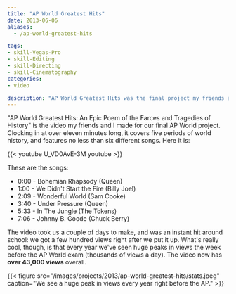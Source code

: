 ```yaml
---
title: "AP World Greatest Hits"
date: 2013-06-06
aliases:
  - /ap-world-greatest-hits

tags:
- skill-Vegas-Pro
- skill-Editing
- skill-Directing
- skill-Cinematography
categories:
- video

description: "AP World Greatest Hits was the final project my friends and I made for our AP World class in high school. It has over 43,000 views on YouTube."
---
```


"AP World Greatest Hits: An Epic Poem of the Farces and Tragedies of History" is the video my friends and I made for our final AP World project. Clocking in at over eleven minutes long, it covers five periods of world history, and features no less than six different songs. Here it is:

{{< youtube U_VD0AvE-3M youtube >}}

These are the songs:

- 0:00 - Bohemian Rhapsody (Queen)
- 1:00 - We Didn't Start the Fire (Billy Joel)
- 2:09 - Wonderful World (Sam Cooke)
- 3:40 - Under Pressure (Queen)
- 5:33 - In The Jungle (The Tokens)
- 7:06 - Johnny B. Goode (Chuck Berry)

The video took us a couple of days to make, and was an instant hit around school: we got a few hundred views right after we put it up. What's really cool, though, is that every year we've seen huge peaks in views the week before the AP World exam (thousands of views a day). The video now has **over 43,000 views** overall.

{{< figure src="/images/projects/2013/ap-world-greatest-hits/stats.jpeg" caption="We see a huge peak in views every year right before the AP." >}}
